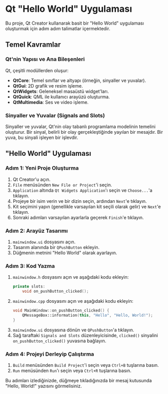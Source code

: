 # Qt "Hello World" Uygulaması

Bu proje, Qt Creator kullanarak basit bir "Hello World" uygulaması oluşturmak için adım adım talimatlar içermektedir.

## Temel Kavramlar

### Qt'nin Yapısı ve Ana Bileşenleri
Qt, çeşitli modüllerden oluşur:

- **QtCore**: Temel sınıflar ve altyapı (örneğin, sinyaller ve yuvalar).
- **QtGui**: 2D grafik ve resim işleme.
- **QtWidgets**: Geleneksel masaüstü widget'ları.
- **QtQuick**: QML ile kullanıcı arayüzü oluşturma.
- **QtMultimedia**: Ses ve video işleme.

### Sinyaller ve Yuvalar (Signals and Slots)
Sinyaller ve yuvalar, Qt'nin olay tabanlı programlama modelinin temelini oluşturur. Bir sinyal, belirli bir olay gerçekleştiğinde yayılan bir mesajdır. Bir yuva, bu sinyali işleyen bir işlevdir.

## "Hello World" Uygulaması

### Adım 1: Yeni Proje Oluşturma
1. Qt Creator'u açın.
2. `File` menüsünden `New File or Project`'i seçin.
3. `Application` altında `Qt Widgets Application`'ı seçin ve `Choose...`'a tıklayın.
4. Projeye bir isim verin ve bir dizin seçin, ardından `Next`'e tıklayın.
5. Kit seçimini yapın (genellikle varsayılan kit seçili olarak gelir) ve `Next`'e tıklayın.
6. Sonraki adımları varsayılan ayarlarla geçerek `Finish`'e tıklayın.

### Adım 2: Arayüz Tasarımı
1. `mainwindow.ui` dosyasını açın.
2. Tasarım alanında bir `QPushButton` ekleyin.
3. Düğmenin metnini "Hello World" olarak ayarlayın.

### Adım 3: Kod Yazma
1. `mainwindow.h` dosyasını açın ve aşağıdaki kodu ekleyin:
    ```cpp
    private slots:
        void on_pushButton_clicked();
    ```
2. `mainwindow.cpp` dosyasını açın ve aşağıdaki kodu ekleyin:
    ```cpp
    void MainWindow::on_pushButton_clicked() {
        QMessageBox::information(this, "Hello", "Hello, World!");
    }
    ```
3. `mainwindow.ui` dosyasına dönün ve `QPushButton`'a tıklayın.
4. Sağ taraftaki `Signals and Slots` düzenleyicisinde, `clicked()` sinyalini `on_pushButton_clicked()` yuvasına bağlayın.

### Adım 4: Projeyi Derleyip Çalıştırma
1. `Build` menüsünden `Build Project`'i seçin veya `Ctrl+B` tuşlarına basın.
2. `Run` menüsünden `Run`'ı seçin veya `Ctrl+R` tuşlarına basın.

Bu adımları izlediğinizde, düğmeye tıkladığınızda bir mesaj kutusunda "Hello, World!" yazısını görmelisiniz.
